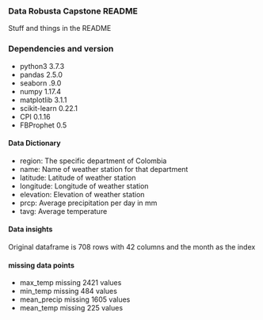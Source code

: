 ### Data Robusta Capstone README

Stuff and things in the README

### Dependencies and version
- python3 3.7.3
- pandas 2.5.0
- seaborn .9.0
- numpy 1.17.4
- matplotlib 3.1.1
- scikit-learn 0.22.1
- CPI 0.1.16
- FBProphet 0.5


#### Data Dictionary

- region: The specific department of Colombia
- name: Name of weather station for that department
- latitude: Latitude of weather station
- longitude: Longitude of weather station
- elevation: Elevation of weather station
- prcp: Average precipitation per day in mm
- tavg: Average temperature


#### Data insights

Original dataframe is 708 rows with 42 columns and the month as the index

#### missing data points

- max_temp missing 2421 values
- min_temp missing 484 values
- mean_precip missing 1605 values
- mean_temp missing 225 values



